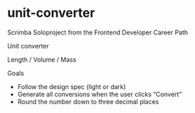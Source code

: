 # unit-converter
Scrimba Soloproject from the Frontend Developer Career Path

Unit converter

Length / Volume / Mass

Goals
* Follow the design spec (light or dark)
* Generate all conversions when the user clicks “Convert”
* Round the number down to three decimal places